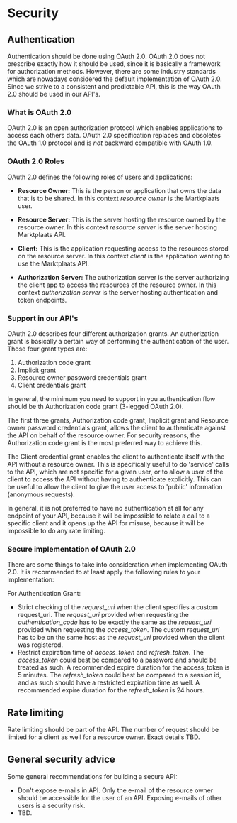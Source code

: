 Security
========

## Authentication


Authentication should be done using OAuth 2.0. OAuth 2.0 does not prescribe exactly how it should be used, since it is basically a framework for authorization methods. However, there are some industry standards which are nowadays considered the default implementation of OAuth 2.0. Since we strive to a consistent and predictable API, this is the way OAuth 2.0 should be used in our API's.

### What is OAuth 2.0


OAuth 2.0 is an open authorization protocol which enables applications to
access each others data. OAuth 2.0 specification replaces and obsoletes the
OAuth 1.0 protocol and is *not* backward compatible with OAuth 1.0.

### OAuth 2.0 Roles

OAuth 2.0 defines the following roles of users and applications:

* **Resource Owner:** This is the person or application that owns the data
  that is to be shared. In this context *resource owner*
  is the Martkplaats user.

* **Resource Server:** This is the server hosting the resource owned by the
  resource owner. In this context *resource server* is the server hosting
  Marktplaats API.

* **Client:** This is the application requesting access to the resources stored
  on the resource server. In this context *client* is the application wanting
  to use the Marktplaats API.

* **Authorization Server:** The authorization server is the server
  authorizing the client app to access the resources of the resource owner.
  In this context *authorization server* is the server hosting authentication
  and token endpoints.

### Support in our API's

OAuth 2.0 describes four different authorization grants. An authorization grant is basically a certain way of performing the authentication of the user. Those four grant types are:

1. Authorization code grant
2. Implicit grant
3. Resource owner password credentials grant
4. Client credentials grant

In general, the minimum you need to support in you authentication flow should be th Authorization code grant (3-legged OAuth 2.0).

The first three grants, Authorization code grant, Implicit grant and Resource owner password credentials grant, allows the client to authenticate against the API on behalf of the resource owner. For security reasons, the Authorization code grant is the most preferred way to achieve this.

The Client credential grant enables the client to authenticate itself with the API without a resource owner. This is specifically useful to do 'service' calls to the API, which are not specific for a given user, or to allow a user of the client to access the API without having to authenticate explicitly. This can be useful to allow the client to give the user access to 'public' information (anonymous requests).

In general, it is not preferred to have no authentication at all for any endpoint of your API, because it will be impossible to relate a call to a specific client and it opens up the API for misuse, because it will be impossible to do any rate limiting.

### Secure implementation of OAuth 2.0

There are some things to take into consideration when implementing OAuth 2.0. It is recommended to at least apply the following rules to your implementation:

For Authentication Grant:

* Strict checking of the *request_uri* when the client specifies a custom request_uri. The *request_uri* provided when requesting the *authentication_code* has to be exactly the same as the *request_uri* provided when requesting the *access_token*. The custom *request_uri* has to be on the same host as the *request_uri* provided when the client was registered.
* Restrict expiration time of *access_token* and *refresh_token*. The *access_token* could best be compared to a password and should be treated as such. A recommended expire duration for the access_token is 5 minutes. The *refresh_token* could best be compared to a session id, and as such should have a restricted expiration time as well. A recommended expire duration for the *refresh_token* is 24 hours.

## Rate limiting

Rate limiting should be part of the API. The number of request should be limited for a client as well for a resource owner. Exact details TBD.

## General security advice

Some general recommendations for building a secure API:

* Don't expose e-mails in API. Only the e-mail of the resource owner should be accessible for the user of an API. Exposing e-mails of other users is a security risk.
* TBD.
